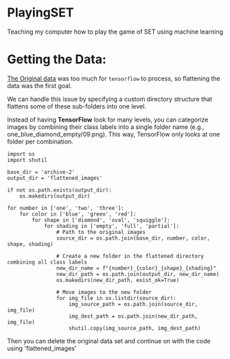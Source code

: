 # PlayingSET
Teaching my computer how to play the game of SET using machine learning


# Getting the Data:

[The Original data](https://www.kaggle.com/datasets/kwisatzhaderach/set-cards) was too much for `tensorflow` to process, so flattening the data was the first goal. 

We can handle this issue by specifying a custom directory structure that flattens some of these sub-folders into one level.

Instead of having **TensorFlow** look for many levels, you can categorize images by combining their class labels into a single folder name (e.g., one_blue_diamond_empty/09.png). This way, TensorFlow only looks at one folder per combination.

```
import os
import shutil

base_dir = 'archive-2'
output_dir = 'flattened_images'

if not os.path.exists(output_dir):
    os.makedirs(output_dir)

for number in ['one', 'two', 'three']:
    for color in ['blue', 'green', 'red']:
        for shape in ['diamond', 'oval', 'squiggle']:
            for shading in ['empty', 'full', 'partial']:
                # Path to the original images
                source_dir = os.path.join(base_dir, number, color, shape, shading)
                
                # Create a new folder in the flattened directory combining all class labels
                new_dir_name = f"{number}_{color}_{shape}_{shading}"
                new_dir_path = os.path.join(output_dir, new_dir_name)
                os.makedirs(new_dir_path, exist_ok=True)

                # Move images to the new folder
                for img_file in os.listdir(source_dir):
                    img_source_path = os.path.join(source_dir, img_file)
                    img_dest_path = os.path.join(new_dir_path, img_file)
                    shutil.copy(img_source_path, img_dest_path)
```

Then you can delete the original data set and continue on with the code using 'flattened_images'


